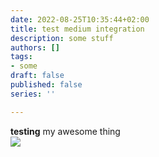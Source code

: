 ```yaml
---
date: 2022-08-25T10:35:44+02:00
title: test medium integration
description: some stuff
authors: []
tags:
- some
draft: false
published: false
series: ''

---
```

**testing** my awesome thing  
![](https://raw.githubusercontent.com/kanekotic/kanekotic/602c78cf2c5b673412af0d73180e28ab1655bb54/repositories.svg)